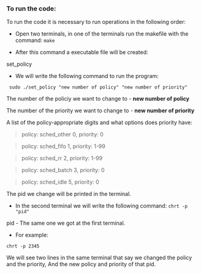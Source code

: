### To run the code:
To run the code it is necessary to run operations in the following order:

- Open two terminals, in one of the terminals run the makefile with the command: `make`

- After this command a executable file will be created:

set_policy

 - We will write the following command to run the program:
 
 ` sudo ./set_policy "new number of policy" "new number of priority"`
 
The number of the policiy we want to change to - **new number of policy**

The number of the priority we want to change to - **new number of priority**

A list of the policy-appropriate digits and what options does priority have:

> policy: sched_other 0, priority: 0

> policy: sched_fifo 1, priority: 1-99

> policy: sched_rr 2, priority: 1-99

> policy: sched_batch 3, priority: 0

> policy: sched_idle 5, priority: 0


The pid we change will be printed in the terminal.

 - In the second terminal we will write the following command:  `chrt -p "pid" `

 pid - The same one we got at the first terminal.
 
 - For example:

 `chrt -p 2345 `
 

We will see two lines in the same terminal that say we changed the policy and the priority,
And the new policy and priority of that pid.
